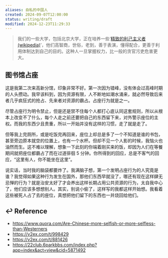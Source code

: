 ```yaml
---
aliases: 自私的中国人
created: 2024-09-07T12:00:00
status: writing/draft
modified: 2024-12-23T11:29:33
---
```


> 我们的一些大学，包括北京大学，正在培养一些‘[精致的利己主义者 (wikipedia)](https://zh.wikipedia.org/zh-hans/%E7%B2%BE%E8%87%B4%E5%88%A9%E5%B7%B1%E4%B8%BB%E4%B9%89)’，他们高智商，世俗，老到，善于表演，懂得配合，更善于利用体制达到自己的目的。这种人一旦掌握权力，比一般的贪官污吏危害更大。

## 图书馆占座

这是我第二次来高新分馆，印象非常不好。第一次因为错峰，没有体会过高峰时期的人头攒动。我早该料到，因为资源有限，人不断地如潮水涌来，就必然导致后来者几乎疯狂式的抢占、先来者对资源的霸占。占座行为就是之一。

尽管占座行为明令禁止，但是还是禁不住每个人都打心底认同这套规则，所以从根本上改变不了什么，每个人走之前还要把自己的东西留下来，对外警示座位的主权。而我的东西少且贵重，所以一开始并没有这样的习惯，走了就是走了。

但等我上完厕所，或是吃饭完再回来，座位上却总是多了一个不知道是谁的书包，甚至旁边原本就空的位置上，也有一个水杯。但却不见一个人影的时候，我恼火也油然而生。这不难以理解，想象一下此刻的你端着刚买来的饭，却因为人们在等餐期间就把座位都霸占了而在过道徘徊 5 分钟。你所得到的回应，总是不客气的回应，“这里有人，你不能坐在这里”。

说实话，当时我的脑袋都要炸了。我满脑子想，第一个发明占座行为的人究竟是谁？我觉得如果这种行为发生在国外，那他们东西早就没了，哪还有现在这样肆无忌惮的行为？就是治安太好了才会养出这样长期占用公共资源的行为，太自我中心了，他们应该多想想别人。其实，别说小偷了，这样写的我都这样开始想。我看着这些被死人占了去的座位，真想把他们留下的东西也一并烧回给他们。

## ↩ Reference
  - https://www.quora.com/Are-Chinese-more-selfish-or-more-selfless-than-Westerners
  - https://v2ex.com/t/998429
  - https://v2ex.com/t/881426
  - https://22club.6parkbbs.com/index.php?app=index&act=view&cid=5871492
